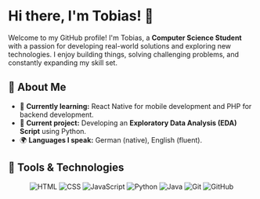 # Hi there, I'm Tobias! 👋

Welcome to my GitHub profile! I'm Tobias, a **Computer Science Student** with a passion for developing real-world solutions and exploring new technologies. I enjoy building things, solving challenging problems, and constantly expanding my skill set.

## 🚀 About Me

- 🌱 **Currently learning:** React Native for mobile development and PHP for backend development.
- 🔭 **Current project:** Developing an **Exploratory Data Analysis (EDA) Script** using Python.
- 🌍 **Languages I speak:** German (native), English (fluent).


## 🔧 Tools & Technologies

<div align="center">

  ![HTML](https://img.shields.io/badge/HTML-E34F26?style=for-the-badge&logo=html5&logoColor=white)
  ![CSS](https://img.shields.io/badge/CSS-1572B6?style=for-the-badge&logo=css3&logoColor=white)
  ![JavaScript](https://img.shields.io/badge/JavaScript-F7DF1E?style=for-the-badge&logo=javascript&logoColor=black)
  ![Python](https://img.shields.io/badge/Python-FFD43B?style=for-the-badge&logo=python&logoColor=blue)
  ![Java](https://img.shields.io/badge/Java-ED8B00?style=for-the-badge&logo=openjdk&logoColor=white)
  ![Git](https://img.shields.io/badge/Git-F05032?style=for-the-badge&logo=git&logoColor=white)
  ![GitHub](https://img.shields.io/badge/GitHub-181717?style=for-the-badge&logo=github&logoColor=white)

</div>
